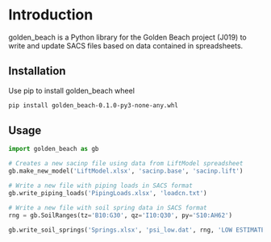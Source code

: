 # Introduction
golden_beach is a Python library for the Golden Beach project (J019) to write and update SACS files based on data contained in spreadsheets.

## Installation
Use pip to install golden_beach wheel
```bash
pip install golden_beach-0.1.0-py3-none-any.whl
```

## Usage
```python
import golden_beach as gb

# Creates a new sacinp file using data from LiftModel spreadsheet
gb.make_new_model('LiftModel.xlsx', 'sacinp.base', 'sacinp.lift')

# Write a new file with piping loads in SACS format
gb.write_piping_loads('PipingLoads.xlsx', 'loadcn.txt')

# Write a new file with soil spring data in SACS format
rng = gb.SoilRanges(tz='B10:G30', qz='I10:Q30', py='S10:AH62')

gb.write_soil_springs('Springs.xlsx', 'psi_low.dat', rng, 'LOW ESTIMATE', B=2.54)
```
